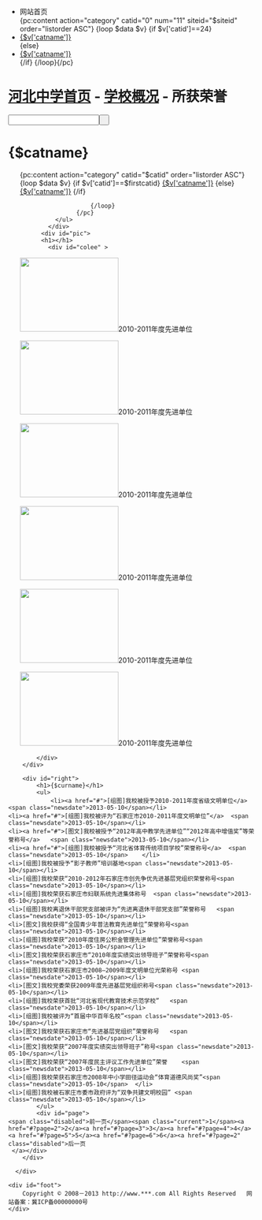 <!DOCTYPE html PUBLIC "-//W3C//DTD XHTML 1.0 Transitional//EN" "http://www.w3.org/TR/xhtml1/DTD/xhtml1-transitional.dtd">
<html xmlns="http://www.w3.org/1999/xhtml">
<head>
<meta http-equiv="Content-Type" content="text/html; charset=utf-8" />
<title>河北中学</title>
<link href="{CSS_PATH}/hbschool/news.css" rel="stylesheet" type="text/css" />

</head>

<body>
	<div id="mybody">
    	<div id="top">
        	<div class="menu">
            	<ul>
                	<li>网站首页</li>
                    <!-- <li><a href="#">学校概况</a></li>
                    <li><a href="#">规章制度</a></li>
                    <li><a href="#">德育网</a></li>
                    <li><a href="#">教研网</a></li>
                    <li><a href="#">名师风采</a></li>
                    <li><a href="#">高考专栏</a></li>
                    <li><a href="#">图书馆</a></li>
                    <li><a href="#">校友会</a></li>
                    <li><a href="#">河中论坛</a></li>
                    <li><a href="#">查询系统</a></li>
                    <li><a href="#" class="specil">东校区</a></li> -->   
                     {pc:content action="category" catid="0" num="11" siteid="$siteid" order="listorder ASC"}
                    {loop $data $v}
                    {if $v['catid']==24}
                    <li><a href="{$v['url']}" class="specil">{$v['catname']}</a></li>
                    {else}
                    <li><a href="{$v['url']}">{$v['catname']}</a></li>
					{/if}
                    {/loop}{/pc}                 
                </ul>
            </div>           
        </div>
      <div id="dh">
            	<h1><a href="index.html">河北中学首页</a> - <a href="#">学校概况</a> - 所获荣誉</h1>
            	<div id="search">
            <input name="search" type="text" class="search_text" /><input name="searchbut" type="button" class="search_but" value=" " />
            </div>
          </div>
        <div id="left">
        	<div id="leftmenu">
            	<h1>{$catname}</h1>
                <ul>
                	<!-- <a href="#">领导简介</a>
                    <a href="#">学校简介</a>
                    <a href="#">光荣历史</a>
                    <a href="#" class="dq">所获荣誉</a>
                    <a href="#">图说河中</a> -->
                    <?php
                    	$firstcatid =explode(',',$arrchildid);
                    	$firstcatid=$firstcatid[0];
                    ?>
                    {pc:content action="category" catid="$catid" order="listorder ASC"}
                        {loop $data $v}
                        	{if $v['catid']==$firstcatid}
                            	<a href="{$v['url']}" calss="dq">{$v['catname']}</a>
                            	<?php $curname=$v['catname']?>
                            {else}
								<a href="{$v['url']}">{$v['catname']}</a>
                        	{/if}
                        
                        {/loop}
                    {/pc}
              </ul>
            </div>
          <div id="pic">
          <h1></h1>
           	<div id="colee" >
<div id="colee1">
<p> <img src="{IMG_PATH}/hbschool/pic.gif" width="200" height="150" />2010-2011年度先进单位</p>
<p> <img src="{IMG_PATH}/hbschool/pic.gif" width="200" height="150" />2010-2011年度先进单位</p>
<p> <img src="{IMG_PATH}/hbschool/pic.gif" width="200" height="150" />2010-2011年度先进单位</p>
<p> <img src="{IMG_PATH}/hbschool/pic.gif" width="200" height="150" />2010-2011年度先进单位</p>
<p> <img src="{IMG_PATH}/hbschool/pic.gif" width="200" height="150" />2010-2011年度先进单位</p>
<p> <img src="{IMG_PATH}/hbschool/pic.gif" width="200" height="150" />2010-2011年度先进单位</p>

</div>
<div id="colee2"></div>
</div>
             
            </div>
        </div>
        
        <div id="right">
        	<h1>{$curname}</h1>
            <ul>
            	<li><a href="#">[组图]我校被授予2010-2011年度省级文明单位</a>	<span class="newsdate">2013-05-10</span></li>
	<li><a href="#">[组图]我校被评为“石家庄市2010-2011年度文明单位”</a>	<span class="newsdate">2013-05-10</span></li>	
	<li><a href="#">[图文]我校被授予“2012年高中教学先进单位”“2012年高中增值奖”等荣誉称号</a>	<span class="newsdate">2013-05-10</span></li>
	<li><a href="#">[组图]我校被授予“河北省体育传统项目学校”荣誉称号</a>	<span class="newsdate">2013-05-10</span>	</li>
	<li>[组图]我校被授予“影子教师”培训基地<span class="newsdate">2013-05-10</span></li>		
	<li>[组图]我校荣获“2010-2012年石家庄市创先争优先进基层党组织荣誉称号<span class="newsdate">2013-05-10</span></li>
	<li>[组图]我校荣获石家庄市妇联系统先进集体称号	<span class="newsdate">2013-05-10</span></li>
	<li>[组图]我校离退休干部党支部被评为“先进离退休干部党支部”荣誉称号	<span class="newsdate">2013-05-10</span></li>
	<li>[图文]我校获得“全国青少年普法教育先进单位”荣誉称号<span class="newsdate">2013-05-10</span></li>	
	<li>[组图]我校荣获“2010年度住房公积金管理先进单位”荣誉称号<span class="newsdate">2013-05-10</span></li>
	<li>[图文]我校荣获石家庄市“2010年度实绩突出领导班子”荣誉称号<span class="newsdate">2013-05-10</span></li>
	<li>[组图]我校荣获石家庄市2008—2009年度文明单位光荣称号	<span class="newsdate">2013-05-10</span></li>
	<li>[图文]我校党委荣获2009年度先进基层党组织称号<span class="newsdate">2013-05-10</span></li>	
	<li>[组图]我校荣获首批“河北省现代教育技术示范学校”	<span class="newsdate">2013-05-10</span></li>
	<li>[组图]我校被评为“首届中华百年名校”<span class="newsdate">2013-05-10</span></li>	
	<li>[图文]我校荣获石家庄市“先进基层党组织”荣誉称号	<span class="newsdate">2013-05-10</span></li>
	<li>[图文]我校荣获“2007年度实绩突出领导班子”称号<span class="newsdate">2013-05-10</span></li>	
	<li>[图文]我校荣获“2007年度民主评议工作先进单位”荣誉	<span class="newsdate">2013-05-10</span></li>
	<li>[组图]我校荣获石家庄市2008年中小学田径运动会“体育道德风尚奖”<span class="newsdate">2013-05-10</span>	</li>
	<li>[组图]我校被石家庄市委市政府评为“双争共建文明校园”	<span class="newsdate">2013-05-10</span></li>
            </ul>
            <div id="page">
	<span class="disabled">前一页</span><span class="current">1</span><a href="#?page=2">2</a><a href="#?page=3">3</a><a href="#?page=4">4</a><a href="#?page=5">5</a><a href="#?page=6">6</a><a href="#?page=2" class="disabled">后一页 
	 </a></div>
        </div>
 
      </div>
 
	<div id="foot">	  
 		Copyright © 2008－2013 http://www.***.com All Rights Reserved   网站备案：冀ICP备00000000号
	</div>
</body>
<script type="text/javascript" src="{JS_PATH}/hbschool/pic.js"></script>
</html>
